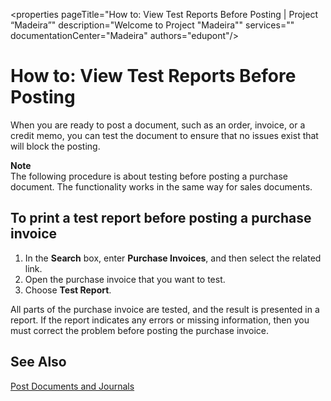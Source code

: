 <properties
	pageTitle="How to: View Test Reports Before Posting | Project “Madeira”"
        description="Welcome to Project "Madeira"" 
        services="" 
        documentationCenter="Madeira"
        authors="edupont"/>
    
# How to: View Test Reports Before Posting
When you are ready to post a document, such as an order, invoice, or a credit memo, you can test the document to ensure that no issues exist that will block the posting.

**Note**  
The following procedure is about testing before posting a purchase document. The functionality works in the same way for sales documents.

## To print a test report before posting a purchase invoice
1. In the **Search** box, enter **Purchase Invoices**, and then select the related link.
2. Open the purchase invoice that you want to test.
3. Choose **Test Report**.  

All parts of the purchase invoice are tested, and the result is presented in a report. If the report indicates any errors or missing information, then you must correct the problem before posting the purchase invoice.

## See Also
[Post Documents and Journals](ui-post-documents-journals.md)
